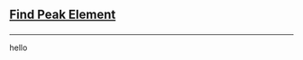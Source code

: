 <h2><a href="https://leetcode.com/problems/find-peak-element/submissions/864611519/">Find Peak Element</a></h2><h3></h3><hr>hello